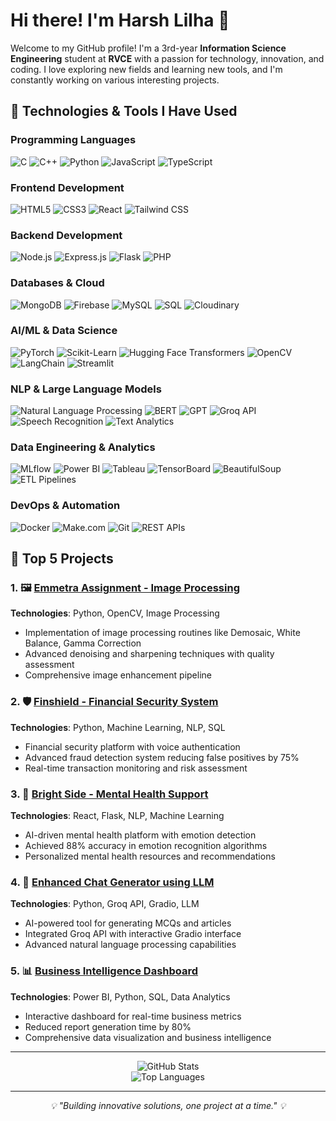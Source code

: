 # Hi there! I'm Harsh Lilha 👋

Welcome to my GitHub profile! I'm a 3rd-year **Information Science Engineering** student at **RVCE** with a passion for technology, innovation, and coding. I love exploring new fields and learning new tools, and I'm constantly working on various interesting projects.

## 🚀 Technologies & Tools I Have Used

### Programming Languages
<p align="left">
  <img src="https://img.shields.io/badge/C-00599C?style=for-the-badge&logo=c&logoColor=white" alt="C"/>
  <img src="https://img.shields.io/badge/C++-00599C?style=for-the-badge&logo=c%2B%2B&logoColor=white" alt="C++"/>
  <img src="https://img.shields.io/badge/Python-3776AB?style=for-the-badge&logo=python&logoColor=white" alt="Python"/>
  <img src="https://img.shields.io/badge/JavaScript-F7DF1E?style=for-the-badge&logo=javascript&logoColor=black" alt="JavaScript"/>
  <img src="https://img.shields.io/badge/TypeScript-007ACC?style=for-the-badge&logo=typescript&logoColor=white" alt="TypeScript"/>
</p>

### Frontend Development
<p align="left">
  <img src="https://img.shields.io/badge/HTML5-E34F26?style=for-the-badge&logo=html5&logoColor=white" alt="HTML5"/>
  <img src="https://img.shields.io/badge/CSS3-1572B6?style=for-the-badge&logo=css3&logoColor=white" alt="CSS3"/>
  <img src="https://img.shields.io/badge/React-20232A?style=for-the-badge&logo=react&logoColor=61DAFB" alt="React"/>
  <img src="https://img.shields.io/badge/Tailwind_CSS-38B2AC?style=for-the-badge&logo=tailwind-css&logoColor=white" alt="Tailwind CSS"/>
</p>

### Backend Development
<p align="left">
  <img src="https://img.shields.io/badge/Node.js-43853D?style=for-the-badge&logo=node.js&logoColor=white" alt="Node.js"/>
  <img src="https://img.shields.io/badge/Express.js-404D59?style=for-the-badge" alt="Express.js"/>
  <img src="https://img.shields.io/badge/Flask-000000?style=for-the-badge&logo=flask&logoColor=white" alt="Flask"/>
  <img src="https://img.shields.io/badge/PHP-777BB4?style=for-the-badge&logo=php&logoColor=white" alt="PHP"/>
</p>

### Databases & Cloud
<p align="left">
  <img src="https://img.shields.io/badge/MongoDB-4EA94B?style=for-the-badge&logo=mongodb&logoColor=white" alt="MongoDB"/>
  <img src="https://img.shields.io/badge/Firebase-039BE5?style=for-the-badge&logo=Firebase&logoColor=white" alt="Firebase"/>
  <img src="https://img.shields.io/badge/MySQL-00000F?style=for-the-badge&logo=mysql&logoColor=white" alt="MySQL"/>
  <img src="https://img.shields.io/badge/SQL-4479A1?style=for-the-badge&logo=postgresql&logoColor=white" alt="SQL"/>
  <img src="https://img.shields.io/badge/Cloudinary-3448C5?style=for-the-badge&logo=cloudinary&logoColor=white" alt="Cloudinary"/>
</p>

### AI/ML & Data Science
<p align="left">
  <img src="https://img.shields.io/badge/PyTorch-EE4C2C?style=for-the-badge&logo=pytorch&logoColor=white" alt="PyTorch"/>
  <img src="https://img.shields.io/badge/scikit--learn-F7931E?style=for-the-badge&logo=scikit-learn&logoColor=white" alt="Scikit-Learn"/>
  <img src="https://img.shields.io/badge/🤗_Transformers-FFD21E?style=for-the-badge" alt="Hugging Face Transformers"/>
  <img src="https://img.shields.io/badge/OpenCV-27338e?style=for-the-badge&logo=OpenCV&logoColor=white" alt="OpenCV"/>
  <img src="https://img.shields.io/badge/LangChain-121212?style=for-the-badge&logo=chainlink&logoColor=white" alt="LangChain"/>
  <img src="https://img.shields.io/badge/Streamlit-FF4B4B?style=for-the-badge&logo=streamlit&logoColor=white" alt="Streamlit"/>
</p>

### NLP & Large Language Models
<p align="left">
  <img src="https://img.shields.io/badge/NLP-FF6B6B?style=for-the-badge&logo=nlp&logoColor=white" alt="Natural Language Processing"/>
  <img src="https://img.shields.io/badge/BERT-4285F4?style=for-the-badge&logo=google&logoColor=white" alt="BERT"/>
  <img src="https://img.shields.io/badge/GPT-412991?style=for-the-badge&logo=openai&logoColor=white" alt="GPT"/>
  <img src="https://img.shields.io/badge/Groq_API-000000?style=for-the-badge&logo=groq&logoColor=white" alt="Groq API"/>
  <img src="https://img.shields.io/badge/Speech_Recognition-FF9500?style=for-the-badge&logo=speech&logoColor=white" alt="Speech Recognition"/>
  <img src="https://img.shields.io/badge/Text_Analytics-00D4AA?style=for-the-badge&logo=analytics&logoColor=white" alt="Text Analytics"/>
</p>

### Data Engineering & Analytics
<p align="left">
  <img src="https://img.shields.io/badge/MLflow-0194E2?style=for-the-badge&logo=mlflow&logoColor=white" alt="MLflow"/>
  <img src="https://img.shields.io/badge/Power_BI-F2C811?style=for-the-badge&logo=powerbi&logoColor=black" alt="Power BI"/>
  <img src="https://img.shields.io/badge/Tableau-E97627?style=for-the-badge&logo=tableau&logoColor=white" alt="Tableau"/>
  <img src="https://img.shields.io/badge/TensorBoard-FF6F00?style=for-the-badge&logo=tensorflow&logoColor=white" alt="TensorBoard"/>
  <img src="https://img.shields.io/badge/BeautifulSoup-3776AB?style=for-the-badge&logo=python&logoColor=white" alt="BeautifulSoup"/>
  <img src="https://img.shields.io/badge/ETL_Pipelines-2E8B57?style=for-the-badge&logo=databricks&logoColor=white" alt="ETL Pipelines"/>
</p>

### DevOps & Automation
<p align="left">
  <img src="https://img.shields.io/badge/Docker-2496ED?style=for-the-badge&logo=docker&logoColor=white" alt="Docker"/>
  <img src="https://img.shields.io/badge/Make.com-6B46C1?style=for-the-badge&logo=make&logoColor=white" alt="Make.com"/>
  <img src="https://img.shields.io/badge/Git-F05032?style=for-the-badge&logo=git&logoColor=white" alt="Git"/>
  <img src="https://img.shields.io/badge/REST_APIs-02569B?style=for-the-badge&logo=rest&logoColor=white" alt="REST APIs"/>
</p>

## 📂 Top 5 Projects

### 1. 🖼️ [Emmetra Assignment - Image Processing](https://github.com/Harshlilha/Emmetra_Assignment)
**Technologies**: Python, OpenCV, Image Processing
- Implementation of image processing routines like Demosaic, White Balance, Gamma Correction
- Advanced denoising and sharpening techniques with quality assessment
- Comprehensive image enhancement pipeline

### 2. 🛡️ [Finshield - Financial Security System](https://github.com/Harshlilha/finshield)
**Technologies**: Python, Machine Learning, NLP, SQL
- Financial security platform with voice authentication
- Advanced fraud detection system reducing false positives by 75%
- Real-time transaction monitoring and risk assessment

### 3. 🧠 [Bright Side - Mental Health Support](https://github.com/Harshlilha/bright-side)
**Technologies**: React, Flask, NLP, Machine Learning
- AI-driven mental health platform with emotion detection
- Achieved 88% accuracy in emotion recognition algorithms
- Personalized mental health resources and recommendations

### 4. 🤖 [Enhanced Chat Generator using LLM](https://github.com/Harshlilha/llm-chat-generator)
**Technologies**: Python, Groq API, Gradio, LLM
- AI-powered tool for generating MCQs and articles
- Integrated Groq API with interactive Gradio interface
- Advanced natural language processing capabilities

### 5. 📊 [Business Intelligence Dashboard](https://github.com/Harshlilha/bi-dashboard)
**Technologies**: Power BI, Python, SQL, Data Analytics
- Interactive dashboard for real-time business metrics
- Reduced report generation time by 80%
- Comprehensive data visualization and business intelligence

---

<div align="center">
  <img src="https://github-readme-stats.vercel.app/api?username=Harshlilha&show_icons=true&theme=dark&include_all_commits=true&count_private=true" alt="GitHub Stats"/>
</div>

<div align="center">
  <img src="https://github-readme-stats.vercel.app/api/top-langs/?username=Harshlilha&layout=compact&theme=dark" alt="Top Languages"/>
</div>

---

<div align="center">
  <em>💡 "Building innovative solutions, one project at a time." 💡</em>
</div>
